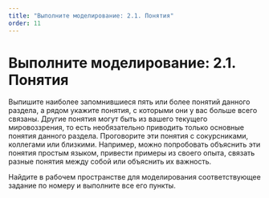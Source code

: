 ```yaml
---
title: "Выполните моделирование: 2.1. Понятия"
order: 11
---
```


# Выполните моделирование: 2.1. Понятия



Выпишите наиболее запомнившиеся пять или более понятий данного раздела, а рядом укажите понятия, с которыми они у вас больше всего связаны. Другие понятия могут быть из вашего текущего мировоззрения, то есть необязательно приводить только основные понятия данного раздела. Проговорите эти понятия с сокурсниками, коллегами или близкими. Например, можно попробовать объяснить эти понятия простым языком, привести примеры из своего опыта, связать разные понятия между собой или объяснить их важность.

Найдите в рабочем пространстве для моделирования соответствующее задание по номеру и выполните все его пункты.

